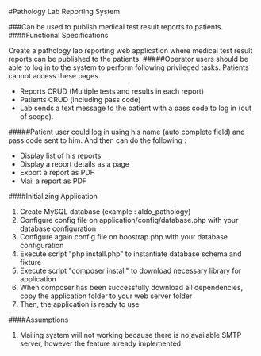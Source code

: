 #Pathology Lab Reporting System

###Can be used to publish medical test result reports to patients.
####Functional Specifications

Create a pathology lab reporting web application where medical test result reports can be published to the
patients:
#####Operator users should be able to log in to the system to perform following privileged tasks. Patients cannot access these pages.
* Reports CRUD (Multiple tests and results in each report)
* Patients CRUD (including pass code)
* Lab sends a text message to the patient with a pass code to log in (out of scope).

#####Patient user could log in using his name (auto complete field) and pass code sent to him. And then can do the following :
* Display list of his reports
* Display a report details as a page
* Export a report as PDF
* Mail a report as PDF
 
####Initializing Application
1. Create MySQL database (example : aldo_pathology)
2. Configure config file on application/config/database.php with your database configuration
3. Configure again config file on boostrap.php with your database configuration
4. Execute script "php install.php" to instantiate database schema and fixture
5. Execute script "composer install" to download necessary library for application
6. When composer has been successfully download all dependencies, copy the application folder to your web server folder
7. Then, the application is ready to use

####Assumptions
1. Mailing system will not working because there is no available SMTP server, however the feature already implemented.